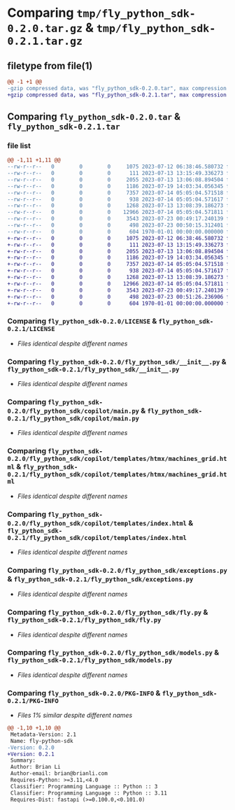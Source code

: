# Comparing `tmp/fly_python_sdk-0.2.0.tar.gz` & `tmp/fly_python_sdk-0.2.1.tar.gz`

## filetype from file(1)

```diff
@@ -1 +1 @@
-gzip compressed data, was "fly_python_sdk-0.2.0.tar", max compression
+gzip compressed data, was "fly_python_sdk-0.2.1.tar", max compression
```

## Comparing `fly_python_sdk-0.2.0.tar` & `fly_python_sdk-0.2.1.tar`

### file list

```diff
@@ -1,11 +1,11 @@
--rw-r--r--   0        0        0     1075 2023-07-12 06:38:46.580732 fly_python_sdk-0.2.0/LICENSE
--rw-r--r--   0        0        0      111 2023-07-13 13:15:49.336273 fly_python_sdk-0.2.0/README.md
--rw-r--r--   0        0        0     2055 2023-07-13 13:06:08.894504 fly_python_sdk-0.2.0/fly_python_sdk/__init__.py
--rw-r--r--   0        0        0     1186 2023-07-19 14:03:34.056345 fly_python_sdk-0.2.0/fly_python_sdk/copilot/main.py
--rw-r--r--   0        0        0     7357 2023-07-14 05:05:04.571518 fly_python_sdk-0.2.0/fly_python_sdk/copilot/templates/htmx/machines_grid.html
--rw-r--r--   0        0        0      938 2023-07-14 05:05:04.571617 fly_python_sdk-0.2.0/fly_python_sdk/copilot/templates/index.html
--rw-r--r--   0        0        0     1268 2023-07-13 13:08:39.186273 fly_python_sdk-0.2.0/fly_python_sdk/exceptions.py
--rw-r--r--   0        0        0    12966 2023-07-14 05:05:04.571811 fly_python_sdk-0.2.0/fly_python_sdk/fly.py
--rw-r--r--   0        0        0     3543 2023-07-23 00:49:17.240139 fly_python_sdk-0.2.0/fly_python_sdk/models.py
--rw-r--r--   0        0        0      498 2023-07-23 00:50:15.312401 fly_python_sdk-0.2.0/pyproject.toml
--rw-r--r--   0        0        0      604 1970-01-01 00:00:00.000000 fly_python_sdk-0.2.0/PKG-INFO
+-rw-r--r--   0        0        0     1075 2023-07-12 06:38:46.580732 fly_python_sdk-0.2.1/LICENSE
+-rw-r--r--   0        0        0      111 2023-07-13 13:15:49.336273 fly_python_sdk-0.2.1/README.md
+-rw-r--r--   0        0        0     2055 2023-07-13 13:06:08.894504 fly_python_sdk-0.2.1/fly_python_sdk/__init__.py
+-rw-r--r--   0        0        0     1186 2023-07-19 14:03:34.056345 fly_python_sdk-0.2.1/fly_python_sdk/copilot/main.py
+-rw-r--r--   0        0        0     7357 2023-07-14 05:05:04.571518 fly_python_sdk-0.2.1/fly_python_sdk/copilot/templates/htmx/machines_grid.html
+-rw-r--r--   0        0        0      938 2023-07-14 05:05:04.571617 fly_python_sdk-0.2.1/fly_python_sdk/copilot/templates/index.html
+-rw-r--r--   0        0        0     1268 2023-07-13 13:08:39.186273 fly_python_sdk-0.2.1/fly_python_sdk/exceptions.py
+-rw-r--r--   0        0        0    12966 2023-07-14 05:05:04.571811 fly_python_sdk-0.2.1/fly_python_sdk/fly.py
+-rw-r--r--   0        0        0     3543 2023-07-23 00:49:17.240139 fly_python_sdk-0.2.1/fly_python_sdk/models.py
+-rw-r--r--   0        0        0      498 2023-07-23 00:51:26.236906 fly_python_sdk-0.2.1/pyproject.toml
+-rw-r--r--   0        0        0      604 1970-01-01 00:00:00.000000 fly_python_sdk-0.2.1/PKG-INFO
```

### Comparing `fly_python_sdk-0.2.0/LICENSE` & `fly_python_sdk-0.2.1/LICENSE`

 * *Files identical despite different names*

### Comparing `fly_python_sdk-0.2.0/fly_python_sdk/__init__.py` & `fly_python_sdk-0.2.1/fly_python_sdk/__init__.py`

 * *Files identical despite different names*

### Comparing `fly_python_sdk-0.2.0/fly_python_sdk/copilot/main.py` & `fly_python_sdk-0.2.1/fly_python_sdk/copilot/main.py`

 * *Files identical despite different names*

### Comparing `fly_python_sdk-0.2.0/fly_python_sdk/copilot/templates/htmx/machines_grid.html` & `fly_python_sdk-0.2.1/fly_python_sdk/copilot/templates/htmx/machines_grid.html`

 * *Files identical despite different names*

### Comparing `fly_python_sdk-0.2.0/fly_python_sdk/copilot/templates/index.html` & `fly_python_sdk-0.2.1/fly_python_sdk/copilot/templates/index.html`

 * *Files identical despite different names*

### Comparing `fly_python_sdk-0.2.0/fly_python_sdk/exceptions.py` & `fly_python_sdk-0.2.1/fly_python_sdk/exceptions.py`

 * *Files identical despite different names*

### Comparing `fly_python_sdk-0.2.0/fly_python_sdk/fly.py` & `fly_python_sdk-0.2.1/fly_python_sdk/fly.py`

 * *Files identical despite different names*

### Comparing `fly_python_sdk-0.2.0/fly_python_sdk/models.py` & `fly_python_sdk-0.2.1/fly_python_sdk/models.py`

 * *Files identical despite different names*

### Comparing `fly_python_sdk-0.2.0/PKG-INFO` & `fly_python_sdk-0.2.1/PKG-INFO`

 * *Files 1% similar despite different names*

```diff
@@ -1,10 +1,10 @@
 Metadata-Version: 2.1
 Name: fly-python-sdk
-Version: 0.2.0
+Version: 0.2.1
 Summary: 
 Author: Brian Li
 Author-email: brian@brianli.com
 Requires-Python: >=3.11,<4.0
 Classifier: Programming Language :: Python :: 3
 Classifier: Programming Language :: Python :: 3.11
 Requires-Dist: fastapi (>=0.100.0,<0.101.0)
```

